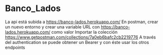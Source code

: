 # Banco_Lados

La api está subida a https://banco-lados.herokuapp.com/
En postman, crear un nuevo entorno y crear una variable URL con https://banco-lados.herokuapp.com/ como valor
Importar la colección https://www.getpostman.com/collections/7a0eb6bafc2cb2219776
A través del authentication se puede obtener un Bearer y con éste usar los otros endpoints
